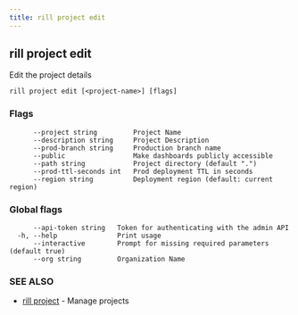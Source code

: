 ```yaml
---
title: rill project edit
---
```

## rill project edit

Edit the project details

```
rill project edit [<project-name>] [flags]
```

### Flags

```
      --project string         Project Name
      --description string     Project Description
      --prod-branch string     Production branch name
      --public                 Make dashboards publicly accessible
      --path string            Project directory (default ".")
      --prod-ttl-seconds int   Prod deployment TTL in seconds
      --region string          Deployment region (default: current region)
```

### Global flags

```
      --api-token string   Token for authenticating with the admin API
  -h, --help               Print usage
      --interactive        Prompt for missing required parameters (default true)
      --org string         Organization Name
```

### SEE ALSO

* [rill project](project.md)	 - Manage projects

